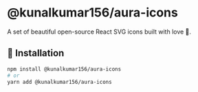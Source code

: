 # @kunalkumar156/aura-icons

A set of beautiful open-source React SVG icons built with love 💖.

## 🚀 Installation

```bash
npm install @kunalkumar156/aura-icons
# or
yarn add @kunalkumar156/aura-icons

```
